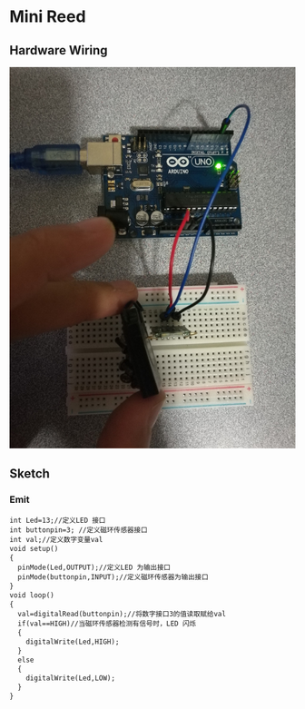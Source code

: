 # Mini Reed

## Hardware Wiring
![Image](../../Examples/sensor-kit-for-arduino/018_minireed.jpg)

## Sketch
### Emit
```
int Led=13;//定义LED 接口
int buttonpin=3; //定义磁环传感器接口
int val;//定义数字变量val
void setup()
{
  pinMode(Led,OUTPUT);//定义LED 为输出接口
  pinMode(buttonpin,INPUT);//定义磁环传感器为输出接口
}
void loop()
{
  val=digitalRead(buttonpin);//将数字接口3的值读取赋给val
  if(val==HIGH)//当磁环传感器检测有信号时，LED 闪烁
  {
    digitalWrite(Led,HIGH);
  }
  else
  {
    digitalWrite(Led,LOW);
  }
}
```